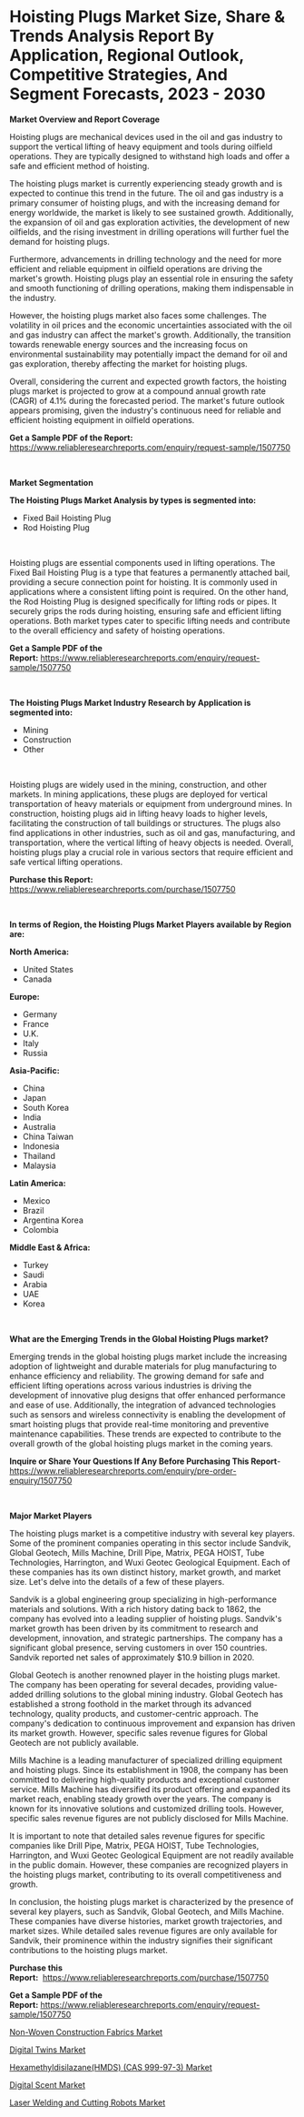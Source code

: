 <p><h1>Hoisting Plugs Market Size, Share & Trends Analysis Report By Application, Regional Outlook, Competitive Strategies, And Segment Forecasts, 2023 - 2030</h1></p><p><strong>Market Overview and Report Coverage</strong></p>
<p><p>Hoisting plugs are mechanical devices used in the oil and gas industry to support the vertical lifting of heavy equipment and tools during oilfield operations. They are typically designed to withstand high loads and offer a safe and efficient method of hoisting.</p><p>The hoisting plugs market is currently experiencing steady growth and is expected to continue this trend in the future. The oil and gas industry is a primary consumer of hoisting plugs, and with the increasing demand for energy worldwide, the market is likely to see sustained growth. Additionally, the expansion of oil and gas exploration activities, the development of new oilfields, and the rising investment in drilling operations will further fuel the demand for hoisting plugs.</p><p>Furthermore, advancements in drilling technology and the need for more efficient and reliable equipment in oilfield operations are driving the market's growth. Hoisting plugs play an essential role in ensuring the safety and smooth functioning of drilling operations, making them indispensable in the industry.</p><p>However, the hoisting plugs market also faces some challenges. The volatility in oil prices and the economic uncertainties associated with the oil and gas industry can affect the market's growth. Additionally, the transition towards renewable energy sources and the increasing focus on environmental sustainability may potentially impact the demand for oil and gas exploration, thereby affecting the market for hoisting plugs.</p><p>Overall, considering the current and expected growth factors, the hoisting plugs market is projected to grow at a compound annual growth rate (CAGR) of 4.1% during the forecasted period. The market's future outlook appears promising, given the industry's continuous need for reliable and efficient hoisting equipment in oilfield operations.</p></p>
<p><strong>Get a Sample PDF of the Report:</strong> <a href="https://www.reliableresearchreports.com/enquiry/request-sample/1507750">https://www.reliableresearchreports.com/enquiry/request-sample/1507750</a></p>
<p>&nbsp;</p>
<p><strong>Market Segmentation</strong></p>
<p><strong>The Hoisting Plugs Market Analysis by types is segmented into:</strong></p>
<p><ul><li>Fixed Bail Hoisting Plug</li><li>Rod Hoisting Plug</li></ul></p>
<p>&nbsp;</p>
<p><p>Hoisting plugs are essential components used in lifting operations. The Fixed Bail Hoisting Plug is a type that features a permanently attached bail, providing a secure connection point for hoisting. It is commonly used in applications where a consistent lifting point is required. On the other hand, the Rod Hoisting Plug is designed specifically for lifting rods or pipes. It securely grips the rods during hoisting, ensuring safe and efficient lifting operations. Both market types cater to specific lifting needs and contribute to the overall efficiency and safety of hoisting operations.</p></p>
<p><strong>Get a Sample PDF of the Report:</strong>&nbsp;<a href="https://www.reliableresearchreports.com/enquiry/request-sample/1507750">https://www.reliableresearchreports.com/enquiry/request-sample/1507750</a></p>
<p>&nbsp;</p>
<p><strong>The Hoisting Plugs Market Industry Research by Application is segmented into:</strong></p>
<p><ul><li>Mining</li><li>Construction</li><li>Other</li></ul></p>
<p>&nbsp;</p>
<p><p>Hoisting plugs are widely used in the mining, construction, and other markets. In mining applications, these plugs are deployed for vertical transportation of heavy materials or equipment from underground mines. In construction, hoisting plugs aid in lifting heavy loads to higher levels, facilitating the construction of tall buildings or structures. The plugs also find applications in other industries, such as oil and gas, manufacturing, and transportation, where the vertical lifting of heavy objects is needed. Overall, hoisting plugs play a crucial role in various sectors that require efficient and safe vertical lifting operations.</p></p>
<p><strong>Purchase this Report:</strong>&nbsp; <a href="https://www.reliableresearchreports.com/purchase/1507750">https://www.reliableresearchreports.com/purchase/1507750</a></p>
<p>&nbsp;</p>
<p><strong>In terms of Region, the Hoisting Plugs Market Players available by Region are:</strong></p>
<p>
    <p> <strong> North America: </strong>
        <ul>
            <li>United States</li>
            <li>Canada</li>
        </ul>
        </p> 
    <p> <strong> Europe: </strong>
        <ul>
            <li>Germany</li>
            <li>France</li>
            <li>U.K.</li>
            <li>Italy</li>
            <li>Russia</li>
        </ul>
        </p> 
    <p> <strong> Asia-Pacific: </strong>
        <ul>
            <li>China</li>
            <li>Japan</li>
            <li>South Korea</li>
            <li>India</li>
            <li>Australia</li>
            <li>China Taiwan</li>
            <li>Indonesia</li>
            <li>Thailand</li>
            <li>Malaysia</li>
        </ul>
        </p> 
    <p> <strong> Latin America: </strong>
        <ul>
            <li>Mexico</li>
            <li>Brazil</li>
            <li>Argentina Korea</li>
            <li>Colombia</li>
        </ul>
        </p> 
    <p> <strong> Middle East & Africa: </strong>
        <ul>
            <li>Turkey</li>
            <li>Saudi</li>
            <li>Arabia</li>
            <li>UAE</li>
            <li>Korea</li>
        </ul>
    </p>
    </p>
<p>&nbsp;</p>
<p><strong>What are the Emerging Trends in the Global Hoisting Plugs market?</strong></p>
<p><p>Emerging trends in the global hoisting plugs market include the increasing adoption of lightweight and durable materials for plug manufacturing to enhance efficiency and reliability. The growing demand for safe and efficient lifting operations across various industries is driving the development of innovative plug designs that offer enhanced performance and ease of use. Additionally, the integration of advanced technologies such as sensors and wireless connectivity is enabling the development of smart hoisting plugs that provide real-time monitoring and preventive maintenance capabilities. These trends are expected to contribute to the overall growth of the global hoisting plugs market in the coming years.</p></p>
<p><strong>Inquire or Share Your Questions If Any Before Purchasing This Report</strong>- <a href="https://www.reliableresearchreports.com/enquiry/pre-order-enquiry/1507750">https://www.reliableresearchreports.com/enquiry/pre-order-enquiry/1507750</a></p>
<p>&nbsp;</p>
<p><strong>Major Market Players</strong></p>
<p><p>The hoisting plugs market is a competitive industry with several key players. Some of the prominent companies operating in this sector include Sandvik, Global Geotech, Mills Machine, Drill Pipe, Matrix, PEGA HOIST, Tube Technologies, Harrington, and Wuxi Geotec Geological Equipment. Each of these companies has its own distinct history, market growth, and market size. Let's delve into the details of a few of these players.</p><p>Sandvik is a global engineering group specializing in high-performance materials and solutions. With a rich history dating back to 1862, the company has evolved into a leading supplier of hoisting plugs. Sandvik's market growth has been driven by its commitment to research and development, innovation, and strategic partnerships. The company has a significant global presence, serving customers in over 150 countries. Sandvik reported net sales of approximately $10.9 billion in 2020.</p><p>Global Geotech is another renowned player in the hoisting plugs market. The company has been operating for several decades, providing value-added drilling solutions to the global mining industry. Global Geotech has established a strong foothold in the market through its advanced technology, quality products, and customer-centric approach. The company's dedication to continuous improvement and expansion has driven its market growth. However, specific sales revenue figures for Global Geotech are not publicly available.</p><p>Mills Machine is a leading manufacturer of specialized drilling equipment and hoisting plugs. Since its establishment in 1908, the company has been committed to delivering high-quality products and exceptional customer service. Mills Machine has diversified its product offering and expanded its market reach, enabling steady growth over the years. The company is known for its innovative solutions and customized drilling tools. However, specific sales revenue figures are not publicly disclosed for Mills Machine.</p><p>It is important to note that detailed sales revenue figures for specific companies like Drill Pipe, Matrix, PEGA HOIST, Tube Technologies, Harrington, and Wuxi Geotec Geological Equipment are not readily available in the public domain. However, these companies are recognized players in the hoisting plugs market, contributing to its overall competitiveness and growth.</p><p>In conclusion, the hoisting plugs market is characterized by the presence of several key players, such as Sandvik, Global Geotech, and Mills Machine. These companies have diverse histories, market growth trajectories, and market sizes. While detailed sales revenue figures are only available for Sandvik, their prominence within the industry signifies their significant contributions to the hoisting plugs market.</p></p>
<p><strong>Purchase this Report:</strong>&nbsp;&nbsp;<a href="https://www.reliableresearchreports.com/purchase/1507750">https://www.reliableresearchreports.com/purchase/1507750</a></p>
<p></p>
<p><strong>Get a Sample PDF of the Report:</strong>&nbsp;<a href="https://www.reliableresearchreports.com/enquiry/request-sample/1507750">https://www.reliableresearchreports.com/enquiry/request-sample/1507750</a></p>
<p><p><a href="https://www.linkedin.com/pulse/non-woven-construction-fabrics-market-size/">Non-Woven Construction Fabrics Market</a></p><p><a href="https://medium.com/@nolalockman2023/digital-twins-market-report-reveals-the-latest-trends-and-growth-opportunities-of-this-market-91eecfe33e5c">Digital Twins Market</a></p><p><a href="https://www.linkedin.com/pulse/hexamethyldisilazanehmds-cas-999-97-3-market-size-forecast/">Hexamethyldisilazane(HMDS) (CAS 999-97-3) Market</a></p><p><a href="https://medium.com/@haileeferry/digital-scent-market-analysis-its-cagr-market-segmentation-and-global-industry-overview-0e8c0d189aa3">Digital Scent Market</a></p><p><a href="https://www.linkedin.com/pulse/laser-welding-cutting-robots-market-size-forecast/">Laser Welding and Cutting Robots Market</a></p></p>